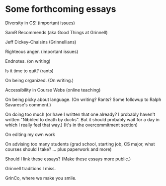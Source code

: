 Some forthcoming essays
=======================

Diversity in CS! (important issues)

SamR Recommends (aka Good Things at Grinnell)

Jeff Dickey-Chaisins (Grinnellians)

Righteous anger. (important issues)

Endnotes. (on writing)

Is it time to quit? (rants)

On being organized.  (On writing.)

Accessibility in Course Webs (online teaching)

On being picky about language.  (On writing?  Rants?  Some followup to
Ralph Savarese's comment.)

On doing too much (or have I written that one already?  I probably haven't
written "Nibbled to death by ducks".  But it should probably wait for a day in 
which I really feel that way.) (It's in the overcommitment section)

On editing my own work

On advising too many students (grad school, starting job, CS major,
what courses should I take? ... plus paperwork and more)

Should I link these essays?  (Make these essays more public.) 

Grinnell traditions I miss.

GrinCo, where we make you smile.
